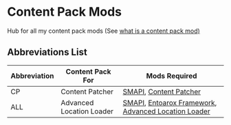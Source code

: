 # Content Pack Mods

Hub for all my content pack mods (See [what is a content pack mod)](https://stardewvalleywiki.com/Modding:Content_packs)

## Abbreviations List
Abbreviation | Content Pack For | Mods Required
------------ | ---------------- | -------------
CP | Content Patcher | [SMAPI](https://www.nexusmods.com/stardewvalley/mods/2400), [Content Patcher](https://www.nexusmods.com/stardewvalley/mods/1915)
ALL | Advanced Location Loader | [SMAPI](https://www.nexusmods.com/stardewvalley/mods/2400), [Entoarox Framework](https://www.nexusmods.com/stardewvalley/mods/2269), [Advanced Location Loader](https://www.nexusmods.com/stardewvalley/mods/2270)